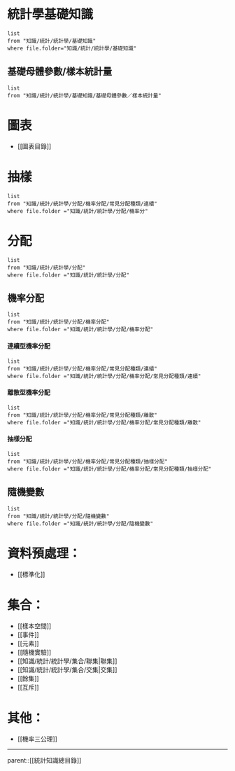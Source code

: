 # 統計學基礎知識
```dataview
list
from "知識/統計/統計學/基礎知識"
where file.folder="知識/統計/統計學/基礎知識"
```
## 基礎母體參數/樣本統計量
```dataview
list
from "知識/統計/統計學/基礎知識/基礎母體參數／樣本統計量"
```
# 圖表
- [[圖表目錄]]
# 抽樣
```dataview
list
from "知識/統計/統計學/分配/機率分配/常見分配種類/連續"
where file.folder ="知識/統計/統計學/分配/機率分"
```
# 分配
```dataview
list
from "知識/統計/統計學/分配"
where file.folder ="知識/統計/統計學/分配"
```
## 機率分配
```dataview
list
from "知識/統計/統計學/分配/機率分配"
where file.folder ="知識/統計/統計學/分配/機率分配"
```
#### 連續型機率分配
```dataview
list
from "知識/統計/統計學/分配/機率分配/常見分配種類/連續"
where file.folder ="知識/統計/統計學/分配/機率分配/常見分配種類/連續"
```
#### 離散型機率分配
```dataview
list
from "知識/統計/統計學/分配/機率分配/常見分配種類/離散"
where file.folder ="知識/統計/統計學/分配/機率分配/常見分配種類/離散"
```
#### 抽樣分配
```dataview
list
from "知識/統計/統計學/分配/機率分配/常見分配種類/抽樣分配"
where file.folder ="知識/統計/統計學/分配/機率分配/常見分配種類/抽樣分配"
```
## 隨機變數
```dataview
list
from "知識/統計/統計學/分配/隨機變數"
where file.folder ="知識/統計/統計學/分配/隨機變數"
```
# 資料預處理：
- [[標準化]]
# 集合：
- [[樣本空間]]
- [[事件]]
- [[元素]]
- [[隨機實驗]]
- [[知識/統計/統計學/集合/聯集|聯集]]
- [[知識/統計/統計學/集合/交集|交集]]
- [[餘集]]
- [[互斥]]
# 其他：
- [[機率三公理]]
- - -
parent::[[統計知識總目錄]]